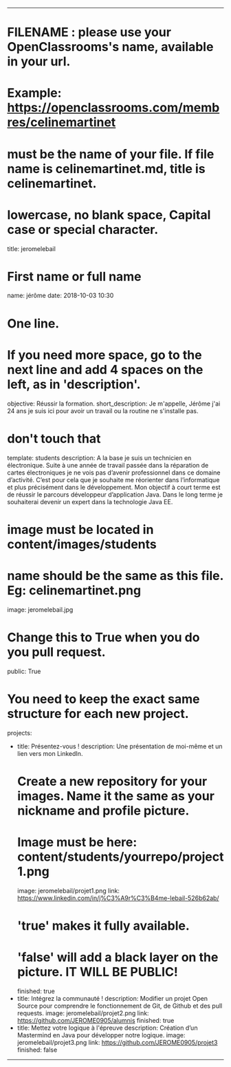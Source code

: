 ---

# FILENAME : please use your OpenClassrooms's name, available in your url.
# Example: https://openclassrooms.com/membres/celinemartinet
# must be the name of your file. If file name is celinemartinet.md, title is celinemartinet.
# lowercase, no blank space, Capital case or special character.
title: jeromelebail

# First name or full name
name: jérôme
date: 2018-10-03 10:30

# One line.
# If you need more space, go to the next line and add 4 spaces on the left, as in 'description'.
objective: Réussir la formation.
short_description: Je m'appelle, Jérôme j'ai 24 ans je suis ici pour avoir un travail ou la routine ne s'installe pas. 

# don't touch that
template: students
description:
    A la base je suis un technicien en électronique. Suite à une année de travail passée  dans la réparation de cartes 
    électroniques je ne vois pas d’avenir professionnel dans ce domaine d’activité. C’est pour cela que je souhaite me 
    réorienter dans l’informatique et plus précisément dans le développement. Mon objectif à court terme est de réussir
    le parcours développeur d’application Java. Dans le long terme je souhaiterai devenir un expert dans la technologie 
    Java EE.

# image must be located in content/images/students
# name should be the same as this file. Eg: celinemartinet.png
image: jeromelebail.jpg

# Change this to True when you do you pull request.
public: True

# You need to keep the exact same structure for each new project.
projects:
  - title: Présentez-vous !
    description: Une présentation de moi-même et un lien vers mon LinkedIn.
    # Create a new repository for your images. Name it the same as your nickname and profile picture.
    # Image must be here: content/students/yourrepo/project1.png
    image: jeromelebail/projet1.png
    link: https://www.linkedin.com/in/j%C3%A9r%C3%B4me-lebail-526b62ab/
    # 'true' makes it fully available.
    # 'false' will add a black layer on the picture. IT WILL BE PUBLIC!
    finished: true
  - title: Intégrez la communauté !
    description: Modifier un projet Open Source pour comprendre le fonctionnement de Git, de Github et des pull requests. 
    image: jeromelebail/projet2.png
    link: https://github.com/JEROME0905/alumnis
    finished: true
  - title: Mettez votre logique à l'épreuve
    description: Création d’un Mastermind en Java pour développer notre logique.
    image: jeromelebail/projet3.png
    link: https://github.com/JEROME0905/projet3
    finished: false
---